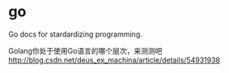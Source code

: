 # go
Go docs for stardardizing programming.

Golang你处于使用Go语言的哪个层次，来测测吧  
http://blog.csdn.net/deus_ex_machina/article/details/54931938
